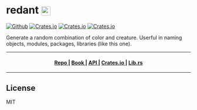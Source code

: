 <h1>
redant <img style="vertical-align:middle;" alt="logo" src="https://i.imgur.com/7U4ktuT.png?1" height="25px">
</h1>

[![Github](https://img.shields.io/badge/github-hamzamohdzubair%2Fredant-blue?style=for-the-badge&logo=github)](https://github.com/hamzamohdzubair/redant)
[![Crates.io](https://img.shields.io/crates/l/redant?style=for-the-badge)](https://crates.io/crates/redant)
[![Crates.io](https://img.shields.io/crates/d/redant?style=for-the-badge)](https://crates.io/crates/redant)
[![Crates.io](https://img.shields.io/crates/v/redant?style=for-the-badge)](https://crates.io/crates/redant)

Generate a random combination of color and creature. Userful in naming objects, modules, packages, libraries (like this one).



---


<div align="center">
  <h4>
    <a href="https://github.com/hamzamohdzubair/redant">
      Repo
    </a>
    <span> | </span>
    <a href="https://hamzamohdzubair.github.io/redant/">
      Book
    </a>
    <span> | </span>
    <a href="https://docs.rs/crate/redant/latest">
      API
    </a>
    <span> | </span>
    <a href="https://crates.io/crates/redant">
      Crates.io
    </a>
    <span> | </span>
    <a href="https://lib.rs/crates/redant">
      Lib.rs
    </a>
  </h4>
</div>

---

## License

MIT